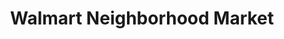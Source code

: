 ---
title: "Walmart Neighborhood Market"
url: /rohnert-park/walmart-neighborhood-market/
shop: supermarket
---
